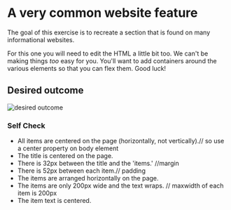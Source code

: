 # A very common website feature

The goal of this exercise is to recreate a section that is found on many informational websites.

For this one you will need to edit the HTML a little bit too. We can't be making things _too_ easy for you. You'll want to add containers around the various elements so that you can flex them. Good luck!

## Desired outcome

![desired outcome](./desired-outcome.png)

### Self Check

- All items are centered on the page (horizontally, not vertically).// so use a center property on body element
- The title is centered on the page.
- There is 32px between the title and the 'items.' //margin
- There is 52px between each item.// padding
- The items are arranged horizontally on the page.
- The items are only 200px wide and the text wraps. // maxwidth of each item is 200px
- The item text is centered.
